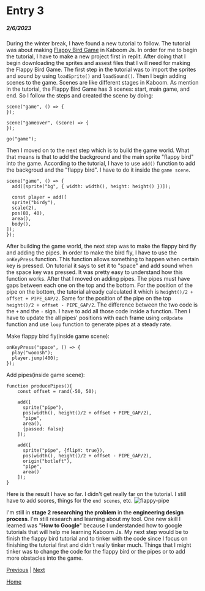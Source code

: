 # Entry 3
##### 2/6/2023

During the winter break, I have found a new tutorial to follow. The tutorial was about making [Flappy Bird Game](https://docs.replit.com/tutorials/build-flappy-bird-with-kaboom) in Kaboom Js. In order for me to begin the tutorial, I have to make a new project first in replit. After doing that I begin downloading the sprites and assest files that I will need for making the Flappy Bird Game. The first step in the tutorial was to import the sprites and sound by using `loadSprite()` and `loadSound()`. Then I begin adding scenes to the game. Scenes are like different stages in Kaboom. As mention in the tutorial, the Flappy Bird Game has 3 scenes: start, main game, and end. So I follow the steps and created the scene by doing:
```JS
scene("game", () => {
});

scene("gameover", (score) => {
});

go("game");
```
Then I moved on to the next step which is to build the game world. What that means is that to add the background and the main sprite "flappy bird" into the game. According to the tutorial, I have to use `add()` function to add the backgroud and the "flappy bird". I have to do it inside the `game scene`. 
```JS
scene("game", () => {
  add([sprite("bg", { width: width(), height: height() })]);
  
  const player = add([
  sprite("birdy"),
  scale(2),
  pos(80, 40),
  area(),
  body(),
]);
});
```
After building the game world, the next step was to make the flappy bird fly and adding the pipes. In order to make the bird fly, I have to use the `onKeyPress` function. This function allows something to happen when certain key is pressed. On tutorial it says to set it to "space" and add sound when the space key was pressed. It was pretty easy to understand how this function works. After that I moved on adding pipes. The pipes must have gaps between each one on the top and the bottom. For the position of the pipe on the bottom, the tutorial already calculated it which is `height()/2 + offset + PIPE_GAP/2`. Same for the position of the pipe on the top `height()/2 + offset - PIPE_GAP/2`. The difference between the two code is the `+` and the `-` sign. I have to add all those code inside a function. Then I have to update the all pipes' positions with each frame using `onUpdate` function and use `loop` function to generate pipes at a steady rate. 

Make flappy bird fly(inside game scene):
```JS 
onKeyPress("space", () => {
  play("wooosh");
  player.jump(400);
});
```
Add pipes(inside game scene):
```JS
function producePipes(){
    const offset = rand(-50, 50);

    add([
      sprite("pipe"),
      pos(width(), height()/2 + offset + PIPE_GAP/2),
      "pipe",
      area(),
      {passed: false}
    ]);

    add([
      sprite("pipe", {flipY: true}),
      pos(width(), height()/2 + offset - PIPE_GAP/2),
      origin("botleft"),
      "pipe",
      area()
    ]);
}
```
Here is the result I have so far. I didn't get really far on the tutorial. I still have to add scores, things for the `end scenes`, etc.
![flappy-pipe](https://replit-docs-images.util.repl.co/images/tutorials/35-flappy-bird/moving-pipes.gif)

I'm still in **stage 2 researching the problem** in the **engineering design process**. I'm still research and learning about my tool. One new skill I learned was "**How to Google**" because I understanded how to google tutorials that will help me learning Kaboom Js. My next step would be to finish the flappy bird tutorial and to tinker with the code since I focus on finishing the tutorial first and didn't really tinker much. Things that I might tinker was to change the code for the flappy bird or the pipes or to add more obstacles into the game.

[Previous](entry02.md) | [Next](entry04.md)

[Home](../README.md)
